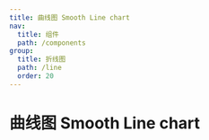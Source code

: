 ```yaml
---
title: 曲线图 Smooth Line chart
nav:
  title: 组件
  path: /components
group:
  title: 折线图
  path: /line
  order: 20
---
```


# 曲线图 Smooth Line chart

<code src="./.demos/smooth.tsx"></code>
